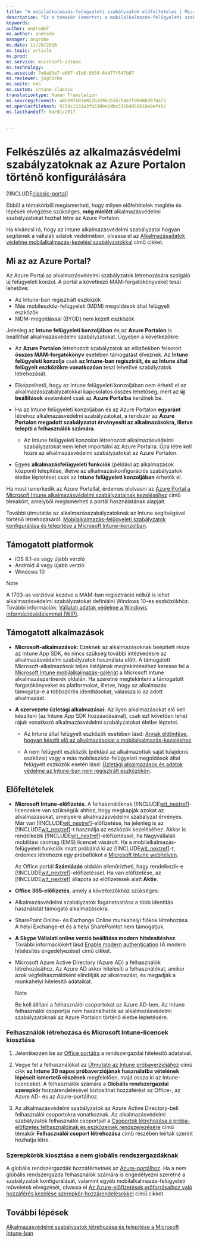 ```yaml
---
title: "A mobilalkalmazás-felügyeleti szabályzatok előfeltételei | Microsoft Docs"
description: "Ez a témakör ismerteti a mobilalkalmazás-felügyeleti szabályzatok létrehozásához szükséges, felhasználókra vonatkozó előfeltételeket és beállításokat."
keywords: 
author: andredm7
ms.author: andredm
manager: angrobe
ms.date: 11/29/2016
ms.topic: article
ms.prod: 
ms.service: microsoft-intune
ms.technology: 
ms.assetid: 7e6a85e7-e007-41b6-9034-64d77f547b87
ms.reviewer: joglocke
ms.suite: ems
ms.custom: intune-classic
translationtype: Human Translation
ms.sourcegitcommit: a85b9f603e022b3296cb16754effd06087074a72
ms.openlocfilehash: 9759c1331a3fb5308e1dbc53564059618a8ef45c
ms.lasthandoff: 04/01/2017


---
```


# <a name="get-ready-to-configure-app-protection-policies-in-the-azure-portal"></a>Felkészülés az alkalmazásvédelmi szabályzatoknak az Azure Portalon történő konfigurálására

[!INCLUDE[classic-portal](../includes/classic-portal.md)]

Ebből a témakörből megismerheti, hogy milyen előfeltételek megléte és lépések elvégzése szükséges, **még mielőtt** alkalmazásvédelmi szabályzatokat hozhat létre az Azure Portalon.

Ha kíváncsi rá, hogy az Intune alkalmazásvédelmi szabályzatai hogyan segítenek a vállalati adatok védelmében, olvassa el az [Alkalmazásadatok védelme mobilalkalmazás-kezelési szabályzatokkal](protect-apps-and-data-with-microsoft-intune.md) című cikket.

## <a name="what-is-the-azure-portal"></a>Mi az az Azure Portal?

Az Azure Portal az alkalmazásvédelmi szabályzatok létrehozására szolgáló új felügyeleti konzol. A portál a következő MAM-forgatókönyveket teszi lehetővé:
- Az Intune-ban regisztrált eszközök
- Más mobileszköz-felügyeleti (MDM) megoldások által felügyelt eszközök
- MDM-megoldással (BYOD) nem kezelt eszközök

Jelenleg az **Intune felügyeleti konzoljában** és az **Azure Portalon** is beállíthat alkalmazásvédelmi szabályzatokat.  Ügyeljen a következőkre:

* Az **Azure Portalon** létrehozott szabályzatok az előzőekben felsorolt **összes MAM-forgatókönyv** esetében támogatást élveznek. Az **Intune felügyeleti konzolja** csak **az Intune-ban regisztrált, és az Intune által felügyelt eszközökre vonatkozóan** teszi lehetővé szabályzatok létrehozását.

* Elképzelhető, hogy az Intune felügyeleti konzoljában nem érhető el az alkalmazásszabályzatokkal kapcsolatos összes lehetőség, mert az **új beállítások** esetenként csak az **Azure Portalba** kerülnek be.

* Ha az Intune felügyeleti konzoljában és az Azure Portalon **egyaránt** létrehoz alkalmazásvédelmi szabályzatokat, a rendszer az **Azure Portalon megadott szabályzatot érvényesíti az alkalmazásokra, illetve telepíti a felhasználók számára**.
    * Az Intune felügyeleti konzolon létrehozott alkalmazásvédelmi szabályzatokat nem lehet importálni az Azure Portalra.  Újra létre kell hozni az alkalmazásvédelmi szabályzatokat az Azure Portalon.


* Egyes **alkalmazásfelügyeleti funkciók** (például az alkalmazások központi telepítése, illetve az alkalmazáskonfigurációs szabályzatok életbe léptetése) csak az **Intune felügyeleti konzoljában** érhetők el.


Ha most ismerkedik az Azure Portallal, érdemes elolvasni az [Azure Portal a Microsoft Intune alkalmazásvédelmi szabályzatainak kezeléséhez](azure-portal-for-microsoft-intune-mam-policies.md) című témakört, amelyből megismerheti a portál használatának alapjait.

További útmutatás az alkalmazásszabályzatoknak az Intune segítségével történő létrehozásáról: [Mobilalkalmazás-felügyeleti szabályzatok konfigurálása és telepítése a Microsoft Intune-konzolban](configure-and-deploy-mobile-application-management-policies-in-the-microsoft-intune-console.md).


##  <a name="supported-platforms"></a>Támogatott platformok
- iOS 8.1-es vagy újabb verzió
- Android 4 vagy újabb verzió
- Windows 10

>[!NOTE]
>A 1703-as verzióval kezdve a MAM-ban regisztráció nélkül is lehet alkalmazásvédelmi szabályzatokat definiálni Windows 10-es eszközökhöz. További információk: [Vállalati adatok védelme a Windows információvédelemmel (WIP)](https://technet.microsoft.com/en-us/itpro/windows/keep-secure/protect-enterprise-data-using-wip).

##  <a name="supported-apps"></a>Támogatott alkalmazások
* **Microsoft-alkalmazások:** Ezeknek az alkalmazásoknak beépített része az Intune App SDK, és nincs szükség további intézkedésre az alkalmazásvédelmi szabályzatok használata előtt.
A támogatott Microsoft-alkalmazások teljes listájának megtekintéséhez keresse fel a [Microsoft Intune mobilalkalmazás-galériát](https://www.microsoft.com/en-us/cloud-platform/microsoft-intune-apps) a Microsoft Intune alkalmazáspartnerek oldalán. Ha szeretné megtekinteni a támogatott forgatókönyveket és platformokat, illetve, hogy az alkalmazás támogatja-e a többszörös identitásokat, válassza ki az adott alkalmazást.

* **A szervezete üzletági alkalmazásai:** Az ilyen alkalmazásokat elő kell készíteni (az Intune App SDK hozzáadásával), csak ezt követően lehet rájuk vonatkozó alkalmazásvédelmi szabályzatokat életbe léptetni.

  * Az Intune által felügyelt eszközök esetében lásd: [Annak eldöntése, hogyan készíti elő az alkalmazásokat a mobilalkalmazás-kezeléshez](decide-how-to-prepare-apps-for-mobile-application-management-with-microsoft-intune.md).

  * A nem felügyelt eszközök (például az alkalmazottak saját tulajdonú eszközei) vagy a más mobileszköz-felügyeleti megoldások által felügyelt eszközök esetén lásd: [Üzletági alkalmazások és adatok védelme az Intune-ban nem regisztrált eszközökön](protect-line-of-business-apps-and-data-on-devices-not-enrolled-in-microsoft-intune.md).

## <a name="prerequisites"></a>Előfeltételek

-   **Microsoft Intune-előfizetés**. A felhasználóknak [!INCLUDE[wit_nextref](../includes/wit_nextref_md.md)]-licencekre van szükségük ahhoz, hogy megkapják azokat az alkalmazásokat, amelyekre alkalmazásvédelmi szabályzat érvényes.
Már van [!INCLUDE[wit_nextref](../includes/wit_nextref_md.md)]-előfizetése, ha jelenleg is az [!INCLUDE[wit_nextref](../includes/wit_nextref_md.md)]-t használja az eszközök kezeléséhez. Akkor is rendelkezik [!INCLUDE[wit_nextref](../includes/wit_nextref_md.md)]-előfizetéssel, ha Nagyvállalati mobilitási csomag (EMS) licencet vásárolt. Ha a mobilalkalmazás-felügyeleti funkciók miatt próbálná ki az [!INCLUDE[wit_nextref](../includes/wit_nextref_md.md)]-t, érdemes létrehozni egy próbafiókot a [Microsoft Intune webhelyen](http://www.microsoft.com/en-us/server-cloud/products/microsoft-intune/).

    Az Office portál **Számlázás** oldalán ellenőrizheti, hagy rendelkezik-e [!INCLUDE[wit_nextref](../includes/wit_nextref_md.md)]-előfizetéssel.  Ha van előfizetése, az [!INCLUDE[wit_nextref](../includes/wit_nextref_md.md)] állapota az előfizetések alatt **Aktív**.

-   **Office 365-előfizetés**, amely a következőkhöz szükséges:

  - Alkalmazásvédelmi szabályzatok foganatosítása a több identitás használatát támogató alkalmazásokra.

  - SharePoint Online- és Exchange Online munkahelyi fiókok létrehozása. A helyi Exchange-et és a helyi SharePointot nem támogatjuk.

-   **A Skype Vállalati online verzió beállítása modern hitelesítéshez**. További információkért lásd [Enable modern authentication](http://social.technet.microsoft.com/wiki/contents/articles/34339.skype-for-business-online-enable-your-tenant-for-modern-authentication.aspx) (A modern hitelesítés engedélyezése) című cikket.


- Microsoft Azure Active Directory (Azure AD) a felhasználók létrehozásához. Az Azure AD akkor hitelesíti a felhasználókat, amikor azok végfelhasználóként elindítják az alkalmazást, és megadják a munkahelyi hitelesítő adataikat.

    > [!NOTE]
    > Be kell állítani a felhasználói csoportokat az Azure AD-ben. Az Intune felhasználói csoportjai nem használhatók az alkalmazásvédelmi szabályzatoknak az Azure Portalon történő életbe léptetésére.

### <a name="create-users-and-assign-microsoft-intune-licenses"></a>Felhasználók létrehozása és Microsoft Intune-licencek kiosztása

1.  Jelentkezzen be az   [Office portálra](http://portal.office.com) a rendszergazdai hitelesítő adataival.

2.  Vegye fel a felhasználókat az [Útmutató az Intune próbaverziójához](https://docs.microsoft.com/en-us/intune/understand-explore/get-started-with-a-30-day-trial-of-microsoft-intune) című cikk **az Intune 30 napos próbaverziójának használatba vételének lépéseit ismertető részének** megfelelően, majd ossza ki az Intune-licenceket. A felhasználók számára a **Globális rendszergazdai szerepkör** hozzárendelésével biztosíthat hozzáférést az Office-, az Azure AD- és az Azure-portálhoz.

5.  Az alkalmazásvédelmi szabályzatok az Azure Active Directory-beli felhasználói csoportokra vonatkoznak. Az alkalmazásvédelmi szabályzatok felhasználói csoportjait a [Csoportok létrehozása a próba-előfizetés felhasználóinak és eszközeinek rendszerezésére](https://docs.microsoft.com/en-us/intune/understand-explore/get-started-with-a-30-day-trial-of-microsoft-intune-step-3) című témakör **Felhasználói csoport létrehozása** című részében leírtak szerint hozhatja létre.

### <a name="assign-roles-to-non-global-admin-users"></a>Szerepkörök kiosztása a nem globális rendszergazdáknak

A globális rendszergazdák hozzáférhetnek az [Azure-portálhoz](https://portal.azure.com).  Ha a nem globális rendszergazda felhasználók számára is engedélyezni szeretné a szabályzatok konfigurálását, valamint egyéb mobilalkalmazás-felügyeleti műveletek elvégzését, olvassa el [Az Azure-előfizetések erőforrásaihoz való hozzáférés kezelése szerepkör-hozzárendelésekkel](https://azure.microsoft.com/en-us/documentation/articles/role-based-access-control-configure/) című cikket.

## <a name="next-steps"></a>További lépések
[Alkalmazásvédelmi szabályzatok létrehozása és telepítése a Microsoft Intune-ban](create-and-deploy-mobile-app-management-policies-with-microsoft-intune.md)

